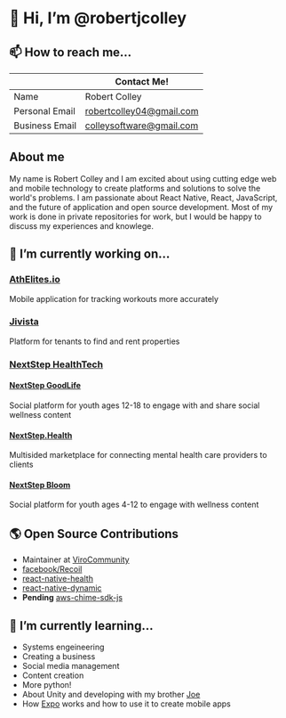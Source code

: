 

# 👋 Hi, I’m @robertjcolley

## 📫 How to reach me...

|                | Contact Me!                               | 
| -------------- | ------------------------------------------------------- | 
| Name           | Robert Colley                                           | 
| Personal Email | [robertcolley04@gmail.com](mailto:robertcolley04@gmail.com) |
| Business Email | [colleysoftware@gmail.com](mailto:colleysoftware@gmail.com) |

## About me

My name is Robert Colley and I am excited about using cutting edge web and mobile technology to create platforms and solutions to solve the world's problems. I am passionate about React Native, React, JavaScript, and the future of application and open source development. Most of my work is done in private repositories for work, but I would be happy to discuss my experiences and knowlege.

## 🔭 I’m currently working on...

### [AthElites.io](https://www.athelites.io)

Mobile application for tracking workouts more accurately

### [Jivista](https://jivista-io.vercel.app)

Platform for tenants to find and rent properties

### [NextStep HealthTech](https://nextstep.world)

#### [NextStep GoodLife](https://nextstepgoodife.com)

Social platform for youth ages 12-18 to engage with and share social wellness content

#### [NextStep.Health](https://nextstep.health)

Multisided marketplace for connecting mental health care providers to clients

#### [NextStep Bloom](https://nextstepbloom.com)

Social platform for youth ages 4-12 to engage with wellness content

## 🌎 Open Source Contributions

- Maintainer at [ViroCommunity](https://github.com/ViroCommunity)
- [facebook/Recoil](https://github.com/facebookexperimental/Recoil)
- [react-native-health](https://github.com/agencyenterprise/react-native-health)
- [react-native-dynamic](https://github.com/codemotionapps/react-native-dynamic)
- __Pending__ [aws-chime-sdk-js](https://github.com/aws/amazon-chime-sdk-js)

## 🌱 I’m currently learning...

- Systems engeineering
- Creating a business
- Social media management
- Content creation
- More python!
- About Unity and developing with my brother [Joe](https://github.com/JoeThCo)
- How [Expo](https://github.com/expo/expo) works and how to use it to create mobile apps
